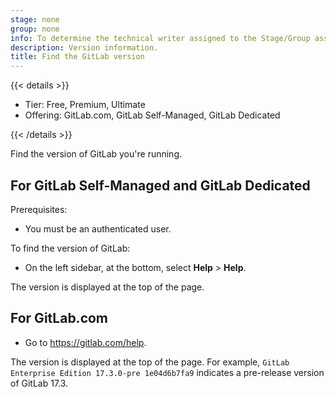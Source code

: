 ```yaml
---
stage: none
group: none
info: To determine the technical writer assigned to the Stage/Group associated with this page, see https://handbook.gitlab.com/handbook/product/ux/technical-writing/#assignments
description: Version information.
title: Find the GitLab version
---
```


{{< details >}}

- Tier: Free, Premium, Ultimate
- Offering: GitLab.com, GitLab Self-Managed, GitLab Dedicated

{{< /details >}}

Find the version of GitLab you're running.

## For GitLab Self-Managed and GitLab Dedicated

Prerequisites:

- You must be an authenticated user.

To find the version of GitLab:

- On the left sidebar, at the bottom, select **Help** > **Help**.

The version is displayed at the top of the page.

## For GitLab.com

- Go to <https://gitlab.com/help>.

The version is displayed at the top of the page. For example,
`GitLab Enterprise Edition 17.3.0-pre 1e04d6b7fa9` indicates a pre-release
version of GitLab 17.3.
